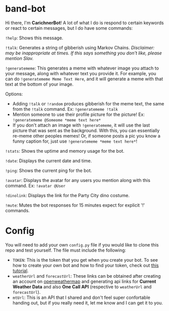 # band-bot

Hi there, I'm **CarichnerBot**! A lot of what I do is respond to certain keywords or react to certain messages, but I do have some commands:

`!help`: Shows this message.

`!talk`: Generates a string of gibberish using Markov Chains. *Disclaimer: may be inappropriate at times. If this says something you don't like, please mention Slav.*

`!generatememe`: This generates a meme with whatever image you attach to your message, along with whatever text you provide it. For example, you can do `!generatememe Meme Text Here`, and it will generate a meme with that text at the bottom of your image.

Options:

* Adding `!talk` or `!random` produces gibberish for the meme text, the same from the `!talk` command. Ex: `!generatememe !talk`
* Mention someone to use their profile picture for the picture! Ex: `!generatememe @Someome *meme text here*`
* If you don't attach an image with `!generatememe`, it will use the last picture that was sent as the background. With this, you can essentially re-meme other peoples memes! Or, if someone posts a pic you know a funny caption for, just use `!generatememe *meme text here*`!

`!stats`: Shows the uptime and memory usage for the bot.

`!date`: Displays the current date and time.

`!ping`: Shows the current ping for the bot.

`!avatar`: Displays the avatar for any users you mention along with this command. Ex: `!avatar @User`

`!dinolink`: Displays the link for the Party City dino costume.

`!mute`: Mutes the bot responses for 15 minutes expect for explicit '!' commands.

# Config

You will need to add your own `config.py` file if you would like to clone this repo and test yourself. The file must include the following:
* `TOKEN`: This is the token that you get when you create your bot. To see how to create your own bot and how to find your token, check out [this tutorial](https://discordpy.readthedocs.io/en/latest/discord.html).
* `weatherUrl` and `forecastUrl`: These links can be obtained after creating an account on [openweathermap](https://openweathermap.org/api) and generating api links for **Current Weather Data** and also **One Call API** (respective to `weatherUrl` and `forecastUrl`).
* `mtUrl`: This is an API that I shared and don't feel super confortable handing out, but if you really need it, let me know and I can get it to you.
